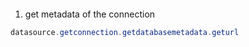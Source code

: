 ####

1. get metadata of the connection

```java
datasource.getconnection.getdatabasemetadata.geturl
```
